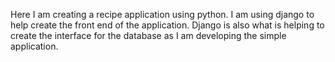 Here I am creating a recipe application using python. I am using django to help create the front end of the application. Django is also what is helping to create the interface for the database as I am developing the simple application. 
